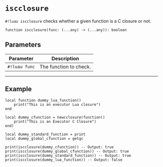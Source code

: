 # `iscclosure`

`#!luau iscclosure` checks whether a given function is a C closure or not.

```luau
function iscclosure(func: (...any) -> (...any)): boolean
```

## Parameters

| Parameter | Description |
|-----------|-------------|
| `#!luau func` | The function to check. |

---

## Example

```luau title="Checking whether functions are C closures with iscclosure" linenums="1"
local function dummy_lua_function()
    print("This is an executor Lua closure")
end

local dummy_cfunction = newcclosure(function()
    print("This is an Executor C Closure")
end)

local dummy_standard_function = print
local dummy_global_cfunction = getgc

print(iscclosure(dummy_cfunction)) -- Output: true
print(iscclosure(dummy_global_cfunction)) -- Output: true
print(iscclosure(dummy_standard_function)) -- Output: true
print(iscclosure(dummy_lua_function)) -- Output: false
```
